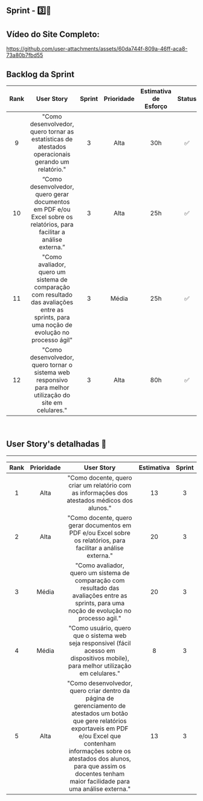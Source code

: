 ## Sprint - 3️⃣🎯

## Vídeo do Site Completo:

https://github.com/user-attachments/assets/60da744f-809a-46ff-aca8-73a80b7fbd55

## Backlog da Sprint

| Rank | User Story | Sprint | Prioridade  | Estimativa de Esforço | Status | Data de Entrega |
|:-------:|:--------------:|:--------:|:---------------:|:-----------------------------:|:--------:|:----------------------:|
| 9  | "Como desenvolvedor, quero tornar as estatísticas de atestados operacionais gerando um relatório."    | 3      | Alta                | 30h |✅|  25/05            |    
| 10   | “Como desenvolvedor, quero gerar documentos em PDF e/ou Excel sobre os relatórios, para facilitar a análise externa.”  | 3  | Alta  | 25h |  ✅ |  25/05            |
| 11  | "Como avaliador, quero um sistema de comparação com resultado das avaliações entre as sprints, para uma noção de evolução no processo ágil"      | 3      | Média              | 25h |✅|  25/05            |
| 12  | "Como desenvolvedor, quero tornar o sistema web responsivo para melhor utilização do site em celulares."  | 3      | Alta                 | 80h |✅ |  25/05            |
<br>

## User Story's detalhadas 📝
<hr>

| Rank | Prioridade | User Story | Estimativa | Sprint |
|:----:|:----------:|:----------:|:----------:|:------:|
| 1  | Alta | "Como docente, quero criar um relatório com as informações dos atestados médicos dos alunos." | 13| 3 | 
| 2  | Alta | "Como docente, quero gerar documentos em PDF e/ou Excel sobre os relatórios, para facilitar a análise externa." | 20 | 3 | 
| 3  | Média | "Como avaliador, quero um sistema de comparação com resultado das avaliações entre as sprints, para uma noção de evolução no processo agil." | 20 | 3 | 
| 4  | Média | "Como usuário, quero que o sistema web seja responsivel (fácil acesso em dispositivos mobile), para melhor utilização em celulares." | 8 | 3 | 
| 5  | Alta | "Como desenvolvedor, quero criar dentro da página de gerenciamento de atestados um botão que gere relatórios exportaveis em PDF e/ou Excel que contenham informações sobre os atestados dos alunos, para que assim os docentes tenham maior facilidade para uma análise externa." | 13 | 3 | 

